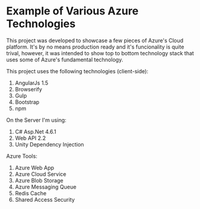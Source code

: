 # Example of Various Azure Technologies
This project was developed to showcase a few pieces of Azure's Cloud platform.  It's by no means production ready and it's funcionality is quite trival, however, it was intended to show top to bottom technology stack that uses some of Azure's fundamental technology.

This project uses the following technologies (client-side):
1.  AngularJs 1.5
2.  Browserify
3.  Gulp
4.  Bootstrap
5.  npm

On the Server I'm using:
1.  C# Asp.Net 4.6.1
2.  Web API 2.2
3.  Unity Dependency Injection

Azure Tools:
1.  Azure Web App
2.  Azure Cloud Service
3.  Azure Blob Storage
4.  Azure Messaging Queue
5.  Redis Cache
6.  Shared Access Security

